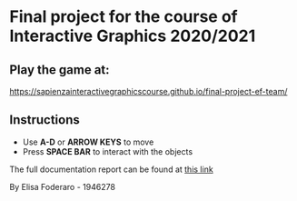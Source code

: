 # Final project for the course of Interactive Graphics 2020/2021

## Play the game at:
https://sapienzainteractivegraphicscourse.github.io/final-project-ef-team/

## Instructions

 - Use **A-D** or **ARROW KEYS** to move
 - Press **SPACE BAR** to interact with the objects

The full documentation report can be found at [this link](https://github.com/SapienzaInteractiveGraphicsCourse/final-project-ef-team/blob/main/IG_FinalProject_Report.pdf)

By Elisa Foderaro - 1946278
